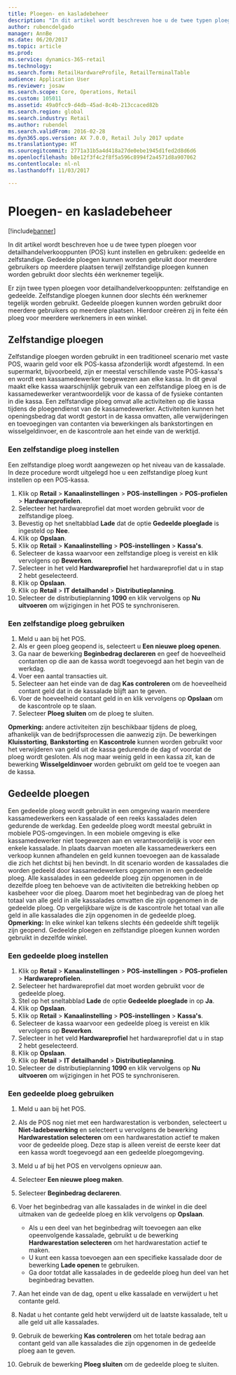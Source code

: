 ```yaml
---
title: Ploegen- en kasladebeheer
description: "In dit artikel wordt beschreven hoe u de twee typen ploegen voor detailhandelverkooppunten (POS) kunt instellen en gebruiken: gedeelde en zelfstandige. Gedeelde ploegen kunnen worden gebruikt door meerdere gebruikers op meerdere plaatsen terwijl zelfstandige ploegen kunnen worden gebruikt door slechts één werknemer tegelijk."
author: rubencdelgado
manager: AnnBe
ms.date: 06/20/2017
ms.topic: article
ms.prod: 
ms.service: dynamics-365-retail
ms.technology: 
ms.search.form: RetailHardwareProfile, RetailTerminalTable
audience: Application User
ms.reviewer: josaw
ms.search.scope: Core, Operations, Retail
ms.custom: 105011
ms.assetid: 49a0fcc9-d4db-45ad-8c4b-213ccaced82b
ms.search.region: global
ms.search.industry: Retail
ms.author: rubendel
ms.search.validFrom: 2016-02-28
ms.dyn365.ops.version: AX 7.0.0, Retail July 2017 update
ms.translationtype: HT
ms.sourcegitcommit: 2771a31b5a4d418a27de0ebe1945d1fed2d8d6d6
ms.openlocfilehash: b8e12f3f4c2f8f5a596c8994f2a4571d8a907062
ms.contentlocale: nl-nl
ms.lasthandoff: 11/03/2017

---
```


# <a name="shift-and-cash-drawer-management"></a>Ploegen- en kasladebeheer

[!include[banner](includes/banner.md)]


In dit artikel wordt beschreven hoe u de twee typen ploegen voor detailhandelverkooppunten (POS) kunt instellen en gebruiken: gedeelde en zelfstandige. Gedeelde ploegen kunnen worden gebruikt door meerdere gebruikers op meerdere plaatsen terwijl zelfstandige ploegen kunnen worden gebruikt door slechts één werknemer tegelijk.

Er zijn twee typen ploegen voor detailhandelverkooppunten: zelfstandige en gedeelde. Zelfstandige ploegen kunnen door slechts één werknemer tegelijk worden gebruikt. Gedeelde ploegen kunnen worden gebruikt door meerdere gebruikers op meerdere plaatsen. Hierdoor creëren zij in feite één ploeg voor meerdere werknemers in een winkel.

## <a name="standalone-shifts"></a>Zelfstandige ploegen
Zelfstandige ploegen worden gebruikt in een traditioneel scenario met vaste POS, waarin geld voor elk POS-kassa afzonderlijk wordt afgestemd. In een supermarkt, bijvoorbeeld, zijn er meestal verschillende vaste POS-kassa's en wordt een kassamedewerker toegewezen aan elke kassa. In dit geval maakt elke kassa waarschijnlijk gebruik van een zelfstandige ploeg en is de kassamedewerker verantwoordelijk voor de kassa of de fysieke contanten in die kassa. Een zelfstandige ploeg omvat alle activiteiten op die kassa tijdens de ploegendienst van de kassamedewerker. Activiteiten kunnen het openingsbedrag dat wordt gestort in de kassa omvatten, alle verwijderingen en toevoegingen van contanten via bewerkingen als bankstortingen en wisselgeldinvoer, en de kascontrole aan het einde van de werktijd.

### <a name="set-up-a-stand-alone-shift"></a>Een zelfstandige ploeg instellen

Een zelfstandige ploeg wordt aangewezen op het niveau van de kassalade. In deze procedure wordt uitgelegd hoe u een zelfstandige ploeg kunt instellen op een POS-kassa.

1.  Klik op **Retail** &gt; **Kanaalinstellingen** &gt; **POS-instellingen** &gt; **POS-profielen** &gt; **Hardwareprofielen**.
2.  Selecteer het hardwareprofiel dat moet worden gebruikt voor de zelfstandige ploeg.
3.  Bevestig op het sneltabblad **Lade** dat de optie **Gedeelde ploeglade** is ingesteld op **Nee**.
4.  Klik op **Opslaan**.
5.  Klik op **Retail** &gt; **Kanaalinstelling** &gt; **POS-instellingen** &gt; **Kassa's**.
6.  Selecteer de kassa waarvoor een zelfstandige ploeg is vereist en klik vervolgens op **Bewerken**.
7.  Selecteer in het veld **Hardwareprofiel** het hardwareprofiel dat u in stap 2 hebt geselecteerd.
8.  Klik op **Opslaan**.
9.  Klik op **Retail** &gt; **IT detailhandel** &gt; **Distributieplanning**.
10. Selecteer de distributieplanning **1090** en klik vervolgens op **Nu uitvoeren** om wijzigingen in het POS te synchroniseren.

### <a name="use-a-stand-alone-shift"></a>Een zelfstandige ploeg gebruiken

1.  Meld u aan bij het POS.
2.  Als er geen ploeg geopend is, selecteert u **Een nieuwe ploeg openen**.
3.  Ga naar de bewerking **Beginbedrag declareren** en geef de hoeveelheid contanten op die aan de kassa wordt toegevoegd aan het begin van de werkdag.
4.  Voer een aantal transacties uit.
5.  Selecteer aan het einde van de dag **Kas controleren** om de hoeveelheid contant geld dat in de kassalade blijft aan te geven.
6.  Voer de hoeveelheid contant geld in en klik vervolgens op **Opslaan** om de kascontrole op te slaan.
7.  Selecteer **Ploeg sluiten** om de ploeg te sluiten.

**Opmerking:** andere activiteiten zijn beschikbaar tijdens de ploeg, afhankelijk van de bedrijfsprocessen die aanwezig zijn. De bewerkingen **Kluisstorting**, **Bankstorting** en **Kascontrole** kunnen worden gebruikt voor het verwijderen van geld uit de kassa gedurende de dag of voordat de ploeg wordt gesloten. Als nog maar weinig geld in een kassa zit, kan de bewerking **Wisselgeldinvoer** worden gebruikt om geld toe te voegen aan de kassa.

## <a name="shared-shifts"></a>Gedeelde ploegen
Een gedeelde ploeg wordt gebruikt in een omgeving waarin meerdere kassamedewerkers een kassalade of een reeks kassalades delen gedurende de werkdag. Een gedeelde ploeg wordt meestal gebruikt in mobiele POS-omgevingen. In een mobiele omgeving is elke kassamedewerker niet toegewezen aan en verantwoordelijk is voor een enkele kassalade. In plaats daarvan moeten alle kassamedewerkers een verkoop kunnen afhandelen en geld kunnen toevoegen aan de kassalade die zich het dichtst bij hen bevindt. In dit scenario worden de kassalades die worden gedeeld door kassamedewerkers opgenomen in een gedeelde ploeg. Alle kassalades in een gedeelde ploeg zijn opgenomen in de dezelfde ploeg ten behoeve van de activiteiten die betrekking hebben op kasbeheer voor die ploeg. Daarom moet het beginbedrag van de ploeg het totaal van alle geld in alle kassalades omvatten die zijn opgenomen in de gedeelde ploeg. Op vergelijkbare wijze is de kascontrole het totaal van alle geld in alle kassalades die zijn opgenomen in de gedeelde ploeg. **Opmerking:** In elke winkel kan telkens slechts één gedeelde shift tegelijk zijn geopend. Gedeelde ploegen en zelfstandige ploegen kunnen worden gebruikt in dezelfde winkel.

### <a name="set-up-a-shared-shift"></a>Een gedeelde ploeg instellen

1.  Klik op **Retail** &gt; **Kanaalinstellingen** &gt; **POS-instellingen** &gt; **POS-profielen** &gt; **Hardwareprofielen**.
2.  Selecteer het hardwareprofiel dat moet worden gebruikt voor de gedeelde ploeg.
3.  Stel op het sneltabblad **Lade** de optie **Gedeelde ploeglade** in op **Ja**.
4.  Klik op **Opslaan**.
5.  Klik op **Retail** &gt; **Kanaalinstelling** &gt; **POS-instellingen** &gt; **Kassa's**.
6.  Selecteer de kassa waarvoor een gedeelde ploeg is vereist en klik vervolgens op **Bewerken**.
7.  Selecteer in het veld **Hardwareprofiel** het hardwareprofiel dat u in stap 2 hebt geselecteerd.
8.  Klik op **Opslaan**.
9.  Klik op **Retail** &gt; **IT detailhandel** &gt; **Distributieplanning**.
10. Selecteer de distributieplanning **1090** en klik vervolgens op **Nu uitvoeren** om wijzigingen in het POS te synchroniseren.

### <a name="use-a-shared-shift"></a>Een gedeelde ploeg gebruiken

1.  Meld u aan bij het POS.
2.  Als de POS nog niet met een hardwarestation is verbonden, selecteert u **Niet-ladebewerking** en selecteert u vervolgens de bewerking **Hardwarestation selecteren** om een hardwarestation actief te maken voor de gedeelde ploeg. Deze stap is alleen vereist de eerste keer dat een kassa wordt toegevoegd aan een gedeelde ploegomgeving.
3.  Meld u af bij het POS en vervolgens opnieuw aan.
4.  Selecteer **Een nieuwe ploeg maken**.
5.  Selecteer **Beginbedrag declareren**.
6.  Voer het beginbedrag van alle kassalades in de winkel in die deel uitmaken van de gedeelde ploeg en klik vervolgens op **Opslaan**.
    -   Als u een deel van het beginbedrag wilt toevoegen aan elke opeenvolgende kassalade, gebruikt u de bewerking **Hardwarestation selecteren** om het hardwarestation actief te maken.
    -   U kunt een kassa toevoegen aan een specifieke kassalade door de bewerking **Lade openen** te gebruiken.
    -   Ga door totdat alle kassalades in de gedeelde ploeg hun deel van het beginbedrag bevatten.

7.  Aan het einde van de dag, opent u elke kassalade en verwijdert u het contante geld.
8.  Nadat u het contante geld hebt verwijderd uit de laatste kassalade, telt u alle geld uit alle kassalades.
9.  Gebruik de bewerking **Kas controleren** om het totale bedrag aan contant geld van alle kassalades die zijn opgenomen in de gedeelde ploeg aan te geven.
10. Gebruik de bewerking **Ploeg sluiten** om de gedeelde ploeg te sluiten.





